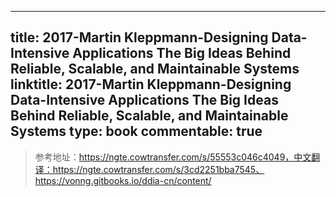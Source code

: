 
---
title: 2017-Martin Kleppmann-Designing Data-Intensive Applications The Big Ideas Behind Reliable, Scalable, and Maintainable Systems
linktitle: 2017-Martin Kleppmann-Designing Data-Intensive Applications The Big Ideas Behind Reliable, Scalable, and Maintainable Systems
type: book
commentable: true
---

> 参考地址：https://ngte.cowtransfer.com/s/55553c046c4049，中文翻译：https://ngte.cowtransfer.com/s/3cd2251bba7545、https://vonng.gitbooks.io/ddia-cn/content/

    